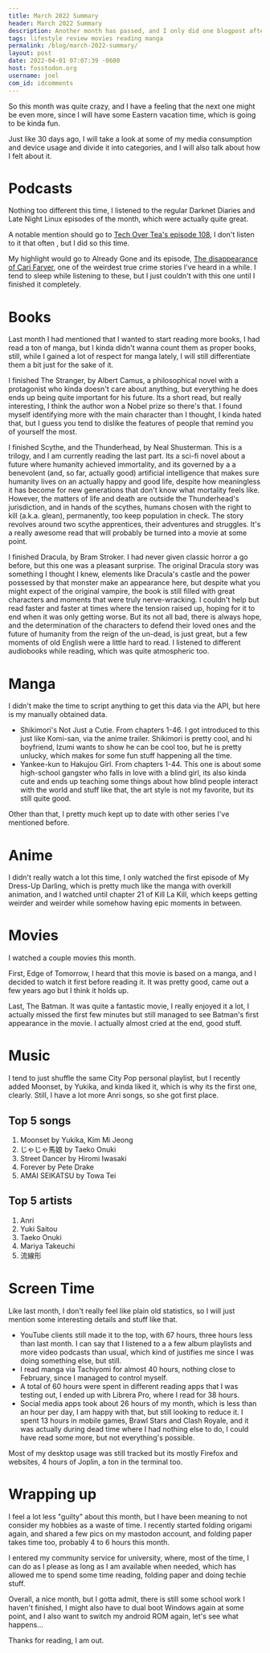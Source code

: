 ```yaml
---
title: March 2022 Summary
header: March 2022 Summary
description: Another month has passed, and I only did one blogpost after my previous summary post, so, am I justified or did I waste a lot of time? Find out today! I guess...
tags: lifestyle review movies reading manga
permalink: /blog/march-2022-summary/
layout: post
date: 2022-04-01 07:07:39 -0600
host: fosstodon.org
username: joel
com_id: idcomments
---
```


So this month was quite crazy, and I have a feeling that the next one might be even more, since I will have some Eastern vacation time, which is going to be kinda fun.

Just like 30 days ago, I will take a look at some of my media consumption and device usage and divide it into categories, and I will also talk about how I felt about it.

# Podcasts

Nothing too different this time, I listened to the regular Darknet Diaries and Late Night Linux episodes of the month, which were actually quite great.

A notable mention should go to [Tech Over Tea's episode 108](https://www.youtube.com/watch?v=T4ewAWOUnHc), I don't listen to it that often , but I did so this time.

My highlight would go to Already Gone and its episode, [The disappearance of Cari Farver](https://omny.fm/shows/already-gone/the-disappearance-of-cari-farver), one of the weirdest true crime stories I've heard in a while. I tend to sleep while listening to these, but I just couldn't with this one until I finished it completely.

# Books

Last month I had mentioned that I wanted to start reading more books, I had read a ton of manga, but I kinda didn't wanna count them as proper books, still, while I gained a lot of respect for manga lately, I will still differentiate them a bit just for the sake of it.

I finished The Stranger, by Albert Camus, a philosophical novel with a protagonist who kinda doesn't care about anything, but everything he does ends up being quite important for his future. Its a short read, but really interesting, I think the author won a Nobel prize so there's that. I found myself identifying more with the main character than I thought, I kinda hated that, but I guess you tend to dislike the features of people that remind you of yourself the most.

I finished Scythe, and the Thunderhead, by Neal Shusterman. This is a trilogy, and I am currently reading the last part. Its a sci-fi novel about a future where humanity achieved immortality, and its governed by a a benevolent (and, so far, actually good) artificial intelligence that makes sure humanity lives on an actually happy and good life, despite how meaningless it has become for new generations that don't know what mortality feels like. However, the matters of life and death are outside the Thunderhead's jurisdiction, and in hands of the scythes, humans chosen with the right to kill (a.k.a. glean), permanently, too keep population in check. The story revolves around two scythe apprentices, their adventures and struggles. It's a really awesome read that will probably be turned into a movie at some point.

I finished Dracula, by Bram Stroker. I had never given classic horror a go before, but this one was a pleasant surprise. The original Dracula story was something I thought I knew, elements like Dracula's castle and the power possessed by that monster make an appearance here, but despite what you might expect of the original vampire, the book is still filled with great characters and moments that were truly nerve-wracking. I couldn't help but read faster and faster at times where the tension raised up, hoping for it to end when it was only getting worse. But its not all bad, there is always hope, and the determination of the characters to defend their loved ones and the future of humanity from the reign of the un-dead, is just great, but a few moments of old English were a little hard to read. I listened to different audiobooks while reading, which was quite atmospheric too.

# Manga

I didn't make the time to script anything to get this data via the API, but here is my manually obtained data.

- Shikimori's Not Just a Cutie. From chapters 1-46. I got introduced to this just like Komi-san, via the anime trailer. Shikimori is pretty cool, and hi boyfriend, Izumi wants to show he can be cool too, but he is pretty unlucky, which makes for some fun stuff happening all the time.
- Yankee-kun to Hakujou Girl. From chapters 1-44. This one is about some high-school gangster who falls in love with a blind girl, its also kinda cute and ends up teaching some things about how blind people interact with the world and stuff like that, the art style is not my favorite, but its still quite good.

Other than that, I pretty much kept up to date with other series I've mentioned before.

# Anime

I didn't really watch a lot this time, I only watched the first episode of My Dress-Up Darling, which is pretty much like the manga with overkill animation, and I watched until chapter 21 of Kill La Kill, which keeps getting weirder and weirder while somehow having epic moments in between.

# Movies

I watched a couple movies this month.

First, Edge of Tomorrow, I heard that this movie is based on a manga, and I decided to watch it first before reading it. It was pretty good, came out a few years ago but I think it holds up.

Last, The Batman. It was quite a fantastic movie, I really enjoyed it a lot, I actually missed the first few minutes but still managed to see Batman's first appearance in the movie. I actually almost cried at the end, good stuff.

# Music

I tend to just shuffle the same City Pop personal playlist, but I recently added Moonset, by Yukika, and kinda liked it, which is why its the first one, clearly. Still, I have a lot more Anri songs, so she got first place.

## Top 5 songs

1. 	Moonset by Yukika, Kim Mi Jeong
2. 	じゃじゃ馬娘 by Taeko Onuki
3. 	Street Dancer by Hiromi Iwasaki
4. 	Forever by Pete Drake
5. 	AMAI SEIKATSU by Towa Tei

## Top 5 artists
1. 	Anri
2. 	Yuki Saitou
3. 	Taeko Onuki
4. 	Mariya Takeuchi
5. 	流線形

# Screen Time

Like last month, I don't really feel like plain old statistics, so I will just mention some interesting details and stuff like that.

- YouTube clients still made it to the top, with 67 hours, three hours less than last month. I can say that I listened to a a few album playlists and more video podcasts than usual, which kind of justifies me since I was doing something else, but still.
- I read manga via Tachiyomi for almost 40 hours, nothing close to February, since I managed to control myself.
- A total of 60 hours were spent in different reading apps that I was testing out, I ended up with Librera Pro, where I read for 38 hours.
- Social media apps took about 26 hours of my month, which is less than an hour per day, I am happy with that, but still looking to reduce it.
I spent 13 hours in mobile games, Brawl Stars and Clash Royale, and it was actually during dead time where I had nothing else to do, I could have read some more, but not everything's possible.

Most of my desktop usage was still tracked but its mostly Firefox and websites, 4 hours of Joplin, a ton in the terminal too.

# Wrapping up

I feel a lot less "guilty" about this month, but I have been meaning to not consider my hobbies as a waste of time. I recently started folding origami again, and shared a few pics on my mastodon account, and folding paper takes time too, probably 4 to 6 hours this month.

I entered my community service for university, where, most of the time, I can do as I please as long as I am available when needed, which has allowed me to spend some time reading, folding paper and doing techie stuff.

Overall, a nice month, but I gotta admit, there is still some school work I haven't finished, I might also have to dual boot Windows again at some point, and I also want to switch my android ROM again, let's see what happens...

Thanks for reading, I am out.

